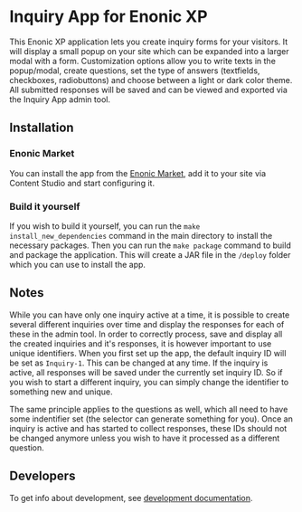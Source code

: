 # Inquiry App for Enonic XP

This Enonic XP application lets you create inquiry forms for your visitors. It will display a small popup on your site which can be expanded into a larger modal with a form. Customization options allow you to write texts in the popup/modal, create questions, set the type of answers (textfields, checkboxes, radiobuttons) and choose between a light or dark color theme. All submitted responses will be saved and can be viewed and exported via the Inquiry App admin tool.

## Installation
### Enonic Market

You can install the app from the [Enonic Market](https://market.enonic.com), add it to your site via Content Studio and start configuring it.

### Build it yourself

If you wish to build it yourself, you can run the `make install_new_dependencies` command in the main directory to install the necessary packages. Then you can run the `make package` command to build and package the application. This will create a JAR file in the `/deploy` folder which you can use to install the app.

## Notes

While you can have only one inquiry active at a time, it is possible to create several different inquiries over time and display the responses for each of these in the admin tool. In order to correctly process, save and display all the created inquiries and it's responses, it is however important to use unique identifiers. When you first set up the app, the default inquiry ID will be set as `Inquiry-1`. This can be changed at any time. If the inquiry is active, all responses will be saved under the currently set inquiry ID. So if you wish to start a different inquiry, you can simply change the identifier to something new and unique.

The same principle applies to the questions as well, which all need to have some indentifier set (the selector can generate something for you). Once an inquiry is active and has started to collect responses, these IDs should not be changed anymore unless you wish to have it processed as a different question.

## Developers
To get info about development, see [development documentation](code/src/docs/en/development.md).
